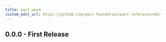 ```yaml
---
title: pact_wasm
custom_edit_url: https://github.com/pact-foundation/pact-reference/edit/master/rust/pact_wasm/CHANGELOG.md
---
```

<!-- This file has been synced from the pact-foundation/pact-reference repository. Please do not edit it directly. The URL of the source file can be found in the custom_edit_url value above -->

## 0.0.0 - First Release
